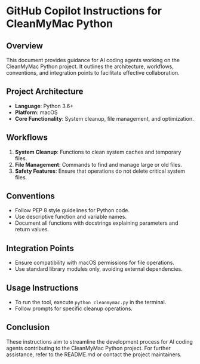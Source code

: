 # GitHub Copilot Instructions for CleanMyMac Python

## Overview
This document provides guidance for AI coding agents working on the CleanMyMac Python project. It outlines the architecture, workflows, conventions, and integration points to facilitate effective collaboration.

## Project Architecture
- **Language**: Python 3.6+
- **Platform**: macOS
- **Core Functionality**: System cleanup, file management, and optimization.

## Workflows
1. **System Cleanup**: Functions to clean system caches and temporary files.
2. **File Management**: Commands to find and manage large or old files.
3. **Safety Features**: Ensure that operations do not delete critical system files.

## Conventions
- Follow PEP 8 style guidelines for Python code.
- Use descriptive function and variable names.
- Document all functions with docstrings explaining parameters and return values.

## Integration Points
- Ensure compatibility with macOS permissions for file operations.
- Use standard library modules only, avoiding external dependencies.

## Usage Instructions
- To run the tool, execute `python cleanmymac.py` in the terminal.
- Follow prompts for specific cleanup operations.

## Conclusion
These instructions aim to streamline the development process for AI coding agents contributing to the CleanMyMac Python project. For further assistance, refer to the README.md or contact the project maintainers.